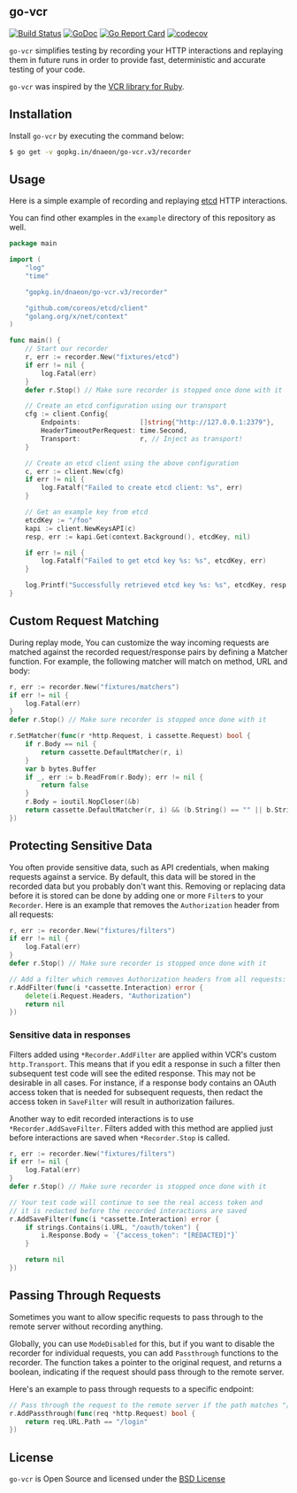 ## go-vcr

[![Build Status](https://travis-ci.org/dnaeon/go-vcr.svg)](https://travis-ci.org/dnaeon/go-vcr)
[![GoDoc](https://godoc.org/github.com/dnaeon/go-vcr?status.svg)](https://godoc.org/github.com/dnaeon/go-vcr)
[![Go Report Card](https://goreportcard.com/badge/github.com/dnaeon/go-vcr)](https://goreportcard.com/report/github.com/dnaeon/go-vcr)
[![codecov](https://codecov.io/gh/dnaeon/go-vcr/branch/master/graph/badge.svg)](https://codecov.io/gh/dnaeon/go-vcr)

`go-vcr` simplifies testing by recording your HTTP interactions and
replaying them in future runs in order to provide fast, deterministic
and accurate testing of your code.

`go-vcr` was inspired by the [VCR library for Ruby](https://github.com/vcr/vcr).

## Installation

Install `go-vcr` by executing the command below:

```bash
$ go get -v gopkg.in/dnaeon/go-vcr.v3/recorder
```

## Usage

Here is a simple example of recording and replaying
[etcd](https://github.com/coreos/etcd) HTTP interactions.

You can find other examples in the `example` directory of this
repository as well.

```go
package main

import (
	"log"
	"time"

	"gopkg.in/dnaeon/go-vcr.v3/recorder"

	"github.com/coreos/etcd/client"
	"golang.org/x/net/context"
)

func main() {
	// Start our recorder
	r, err := recorder.New("fixtures/etcd")
	if err != nil {
		log.Fatal(err)
	}
	defer r.Stop() // Make sure recorder is stopped once done with it

	// Create an etcd configuration using our transport
	cfg := client.Config{
		Endpoints:               []string{"http://127.0.0.1:2379"},
		HeaderTimeoutPerRequest: time.Second,
		Transport:               r, // Inject as transport!
	}

	// Create an etcd client using the above configuration
	c, err := client.New(cfg)
	if err != nil {
		log.Fatalf("Failed to create etcd client: %s", err)
	}

	// Get an example key from etcd
	etcdKey := "/foo"
	kapi := client.NewKeysAPI(c)
	resp, err := kapi.Get(context.Background(), etcdKey, nil)

	if err != nil {
		log.Fatalf("Failed to get etcd key %s: %s", etcdKey, err)
	}

	log.Printf("Successfully retrieved etcd key %s: %s", etcdKey, resp.Node.Value)
}
```

## Custom Request Matching

During replay mode, You can customize the way incoming requests are
matched against the recorded request/response pairs by defining a
Matcher function. For example, the following matcher will match on
method, URL and body:

```go
r, err := recorder.New("fixtures/matchers")
if err != nil {
	log.Fatal(err)
}
defer r.Stop() // Make sure recorder is stopped once done with it

r.SetMatcher(func(r *http.Request, i cassette.Request) bool {
	if r.Body == nil {
		return cassette.DefaultMatcher(r, i)
	}
	var b bytes.Buffer
	if _, err := b.ReadFrom(r.Body); err != nil {
		return false
	}
	r.Body = ioutil.NopCloser(&b)
	return cassette.DefaultMatcher(r, i) && (b.String() == "" || b.String() == i.Body)
})
```

## Protecting Sensitive Data

You often provide sensitive data, such as API credentials, when making
requests against a service.
By default, this data will be stored in the recorded data but you probably
don't want this.
Removing or replacing data before it is stored can be done by adding one or
more `Filter`s to your `Recorder`.
Here is an example that removes the `Authorization` header from all requests:

```go
r, err := recorder.New("fixtures/filters")
if err != nil {
	log.Fatal(err)
}
defer r.Stop() // Make sure recorder is stopped once done with it

// Add a filter which removes Authorization headers from all requests:
r.AddFilter(func(i *cassette.Interaction) error {
    delete(i.Request.Headers, "Authorization")
    return nil
})
```

### Sensitive data in responses 

Filters added using `*Recorder.AddFilter` are applied within VCR's custom `http.Transport`. This means that if you edit a response in such a filter then subsequent test code will see the edited response. This may not be desirable in all cases. For instance, if a response body contains an OAuth access token that is needed for subsequent requests, then redact the access token in `SaveFilter` will result in authorization failures.

Another way to edit recorded interactions is to use `*Recorder.AddSaveFilter`. Filters added with this method are applied just before interactions are saved when `*Recorder.Stop` is called.

```go
r, err := recorder.New("fixtures/filters")
if err != nil {
	log.Fatal(err)
}
defer r.Stop() // Make sure recorder is stopped once done with it

// Your test code will continue to see the real access token and
// it is redacted before the recorded interactions are saved     
r.AddSaveFilter(func(i *cassette.Interaction) error {
    if strings.Contains(i.URL, "/oauth/token") {
        i.Response.Body = `{"access_token": "[REDACTED]"}`
    }

    return nil
})
```

## Passing Through Requests

Sometimes you want to allow specific requests to pass through to the remote
server without recording anything.

Globally, you can use `ModeDisabled` for this, but if you want to disable the
recorder for individual requests, you can add `Passthrough` functions to the
recorder. The function takes a pointer to the original request, and returns a
boolean, indicating if the request should pass through to the remote server.

Here's an example to pass through requests to a specific endpoint:

```go
// Pass through the request to the remote server if the path matches "/login".
r.AddPassthrough(func(req *http.Request) bool {
    return req.URL.Path == "/login"
})
```

## License

`go-vcr` is Open Source and licensed under the
[BSD License](http://opensource.org/licenses/BSD-2-Clause)
